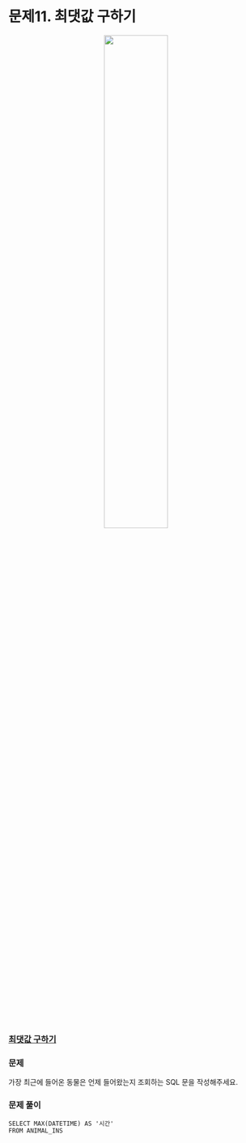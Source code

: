 # 문제11. 최댓값 구하기
<center><img src="https://user-images.githubusercontent.com/77037338/210046724-5f984c66-80c3-4c70-9fdc-32371e86c30c.png" width="50%" height="50%"></center>

### [최댓값 구하기](https://school.programmers.co.kr/learn/courses/30/lessons/59415)

### 문제
가장 최근에 들어온 동물은 언제 들어왔는지 조회하는 SQL 문을 작성해주세요.<br>

### 문제 풀이
```Mysql
SELECT MAX(DATETIME) AS '시간'
FROM ANIMAL_INS
```
